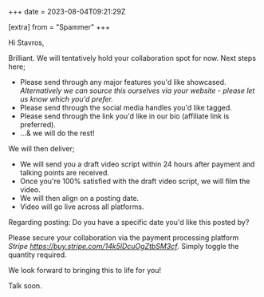 +++
date = 2023-08-04T09:21:29Z

[extra]
from = "Spammer"
+++

Hi Stavros,

Brilliant. We will tentatively hold your collaboration spot for now. Next
steps here;

   - Please send through any major features you'd like showcased.
*Alternatively
   we can source this ourselves via your website - please let us know which
   you'd prefer.*
   - Please send through the social media handles you'd like tagged.
   - Please send through the link you'd like in our bio (affiliate link is
   preferred).
   - ...& we will do the rest!

We will then deliver;

   - We will send you a draft video script within 24 hours after payment
   and talking points are received.
   - Once you're 100% satisfied with the draft video script, we will film
   the video.
   - We will then align on a posting date.
   - Video will go live across all platforms.

Regarding posting: Do you have a specific date you'd like this posted by?

Please secure your collaboration via the payment processing platform *Stripe
<https://buy.stripe.com/14k5lDcuOgZtbSM3cf>*. Simply toggle the quantity
required.

We look forward to bringing this to life for you!

Talk soon.
